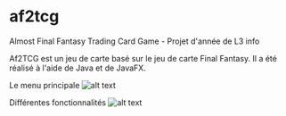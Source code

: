 # af2tcg
Almost Final Fantasy Trading Card Game - Projet d'année de L3 info

Af2TCG est un jeu de carte basé sur le jeu de carte Final Fantasy.
Il a été réalisé à l'aide de Java et de JavaFX.

Le menu principale
![alt text](https://user-images.githubusercontent.com/23728187/41718069-1f80c5a2-755c-11e8-8e1b-9dd449fac40b.png "Menu Principale")

Différentes fonctionnalités 
![alt text](https://user-images.githubusercontent.com/23728187/41718164-7b97f2c0-755c-11e8-95ca-2f433f7e71b7.gif)
